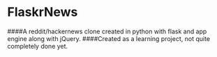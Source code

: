 FlaskrNews
==========

####A reddit/hackernews clone created in python with flask and app engine along with jQuery. 
####Created as a learning project, not quite completely done yet.